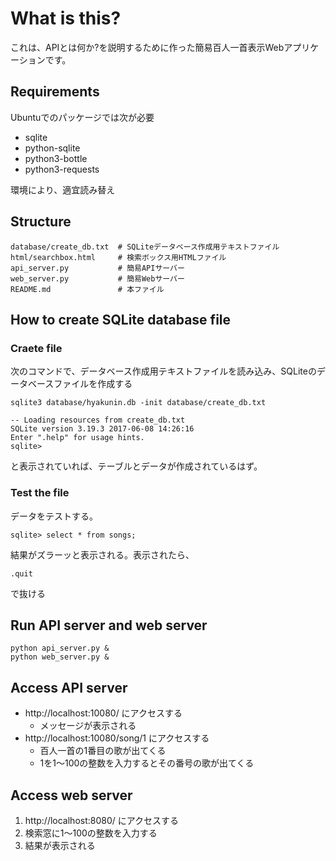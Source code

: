 # What is this?
これは、APIとは何か?を説明するために作った簡易百人一首表示Webアプリケーションです。

## Requirements
Ubuntuでのパッケージでは次が必要

- sqlite
- python-sqlite
- python3-bottle
- python3-requests

環境により、適宜読み替え

## Structure
```
database/create_db.txt  # SQLiteデータベース作成用テキストファイル
html/searchbox.html     # 検索ボックス用HTMLファイル
api_server.py           # 簡易APIサーバー
web_server.py           # 簡易Webサーバー
README.md               # 本ファイル
```

## How to create SQLite database file
### Craete file
次のコマンドで、データベース作成用テキストファイルを読み込み、SQLiteのデータベースファイルを作成する
```
sqlite3 database/hyakunin.db -init database/create_db.txt
```
```
-- Loading resources from create_db.txt
SQLite version 3.19.3 2017-06-08 14:26:16
Enter ".help" for usage hints.
sqlite>
```
と表示されていれば、テーブルとデータが作成されているはず。

### Test the file
データをテストする。
```
sqlite> select * from songs;
```
結果がズラーッと表示される。表示されたら、
```
.quit
```
で抜ける

## Run API server and web server
```
python api_server.py &
python web_server.py &
```

## Access API server
- http://localhost:10080/ にアクセスする
    - メッセージが表示される
- http://localhost:10080/song/1 にアクセスする
    - 百人一首の1番目の歌が出てくる
    - 1を1〜100の整数を入力するとその番号の歌が出てくる

## Access web server
1. http://localhost:8080/ にアクセスする
2. 検索窓に1〜100の整数を入力する
3. 結果が表示される 